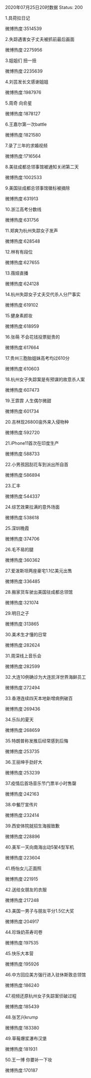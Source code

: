 2020年07月25日20时数据
Status: 200

1.具荷拉日记

微博热度:3514539

2.失踪遇害女子丈夫被抓前最后画面

微博热度:2275956

3.姐姐们 扭一扭

微博热度:2235639

4.刘芸发长文感谢姐姐

微博热度:1987976

5.周奇 向俞星

微博热度:1878127

6.王嘉尔第一次battle

微博热度:1821580

7.录了三年的求婚视频

微博热度:1716564

8.美驻成都总领事馆被通知关闭第二天

微博热度:1002533

9.美国驻成都总领事馆徽标被摘除

微博热度:631913

10.浙江高考分数线

微博热度:631756

11.郑爽为杭州失踪女子发声

微博热度:628548

12.林有有段位

微博热度:627655

13.薇娅直播

微博热度:624128

14.杭州失踪女子丈夫交代杀人分尸事实

微博热度:619102

15.健身素颜妆

微博热度:618959

16.张萌 不会花钱投票挺贵的

微博热度:617664

17.贵州三胞胎姐妹高考均过610分

微博热度:610603

18.杭州女子失踪案是有预谋的故意杀人案

微博热度:607473

19.王霏霏 人生偶尔微甜

微博热度:601734

20.吉林现26800亩外来入侵物种

微博热度:592720

21.iPhone11首次在印度生产

微博热度:588733

22.小男孩因刮花车到派出所自首

微博热度:586894

23.汇丰

微博热度:544337

24.综艺效果拉满的意外场面

微博热度:538618

25.深圳晚霞

微博热度:374706

26.毛不易的腿

微博热度:360362

27.爱泼斯坦两座豪宅1.1亿美元出售

微博热度:336485

28.搬家货车驶出美国驻成都总领馆

微博热度:321074

29.明日之子

微博热度:313865

30.美术生才懂的日常

微博热度:282624

31.周深线上音乐会

微博热度:282599

32.大连10例确诊为大连凯洋世界海鲜员工

微博热度:272494

33.香港连续四天本地新增病例破百

微博热度:269436

34.乐队的夏天

微博热度:268659

35.特朗普称发推后经常感到后悔

微博热度:253735

36.王丽坤手劲好大

微博热度:253239

37.疫情后首场音乐节门票半小时售罄

微博热度:242163

38.中餐厅宣传片

微博热度:232414

39.西安体院就招生海报致歉

微博热度:228896

40.美军一天向南海出动5架4型军机

微博热度:223604

41.杨怡女儿正面照

微博热度:221915

42.送给女朋友的衣服

微博热度:217248

43.美国一男子与朋友平分1.5亿大奖

微博热度:204917

44.珍珠奶茶寿司卷

微博热度:197535

45.快乐大本营

微博热度:195926

46.中方回应美方强行进入驻休斯敦总领馆

微博热度:186240

47.视频还原杭州女子失踪案侦破过程

微博热度:185439

48.张艺兴krump

微博热度:183380

49.草莓爆浆瀑布汉堡

微博热度:181931

50.王一博 你要补一下妆

微博热度:170187

